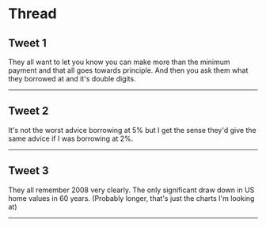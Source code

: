 # Thread

## Tweet 1

They all want to let you know you can make more than the minimum payment and that all goes towards principle. And then you ask them what they borrowed at and it's double digits.

---

## Tweet 2

It's not the worst advice borrowing at 5% but I get the sense they'd give the same advice if I was borrowing at 2%.

---

## Tweet 3

They all remember 2008 very clearly. The only significant draw down in US home values in 60 years. (Probably longer, that's just the charts I'm looking at)

---


